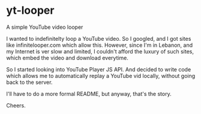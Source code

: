 yt-looper
=========

A simple YouTube video looper

I wanted to indefinitelty loop a YouTube video. So I googled, and I got sites like infinitelooper.com which allow this.
However, since I'm in Lebanon, and my Internet is ver slow and limited, I couldn't afford the luxury of such sites, which embed the video
and download everytime.

So I started looking into YouTube Player JS API. And decided to write code which allows me to automatically replay a YouTube vid locally, without going back to the server.

I'll have to do a more formal README, but anyway, that's the story.

Cheers.
